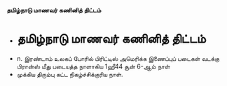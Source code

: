 **தமிழ்நாடு மாணவர் கணினித் திட்டம்**
- # தமிழ்நாடு மாணவர் கணினித் திட்டம்
- n. இரண்டாம் உலகப் போரில் பிரிட்டிஸ் அமெரிக்க இணைப்புப் படைகள் வடக்கு பிரான்ஸ் மீது படையத்த நாளாகிய 1ஹீ44 சூன் 6-ஆம் நாள்
- முக்கிய திரும்பு கட்ட நிகழ்ச்சிக்குரிய நாள்.

